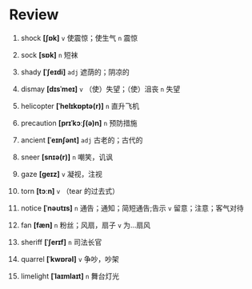 # Review
1. shock **[ʃɒk]** `v` 使震惊；使生气 `n` 震惊

2. sock **[sɒk]** `n` 短袜

3. shady **[ˈʃeɪdi]** `adj` 遮荫的；阴凉的

4. dismay **[dɪsˈmeɪ]** `v` （使）失望；（使）沮丧 `n` 失望

5. helicopter **[ˈhelɪkɒptə(r)]** `n` 直升飞机

6. precaution **[prɪˈkɔːʃ(ə)n]** `n` 预防措施

7. ancient **[ˈeɪnʃənt]** `adj` 古老的；古代的

8. sneer **[snɪə(r)]** `n` 嘲笑，讥讽

9. gaze **[ɡeɪz]** `v` 凝视，注视

10. torn **[tɔːn]** `v` （tear 的过去式）

11. notice **[ˈnəʊtɪs]** `n` 通告；通知；简短通告;告示 `v` 留意；注意；客气对待

12. fan **[fæn]** `n` 粉丝；风扇，扇子 `v` 为...扇风

13. sheriff **[ˈʃerɪf]** `n` 司法长官

14. quarrel **[ˈkwɒrəl]** `v` 争吵，吵架

15. limelight **[ˈlaɪmlaɪt]** `n` 舞台灯光

